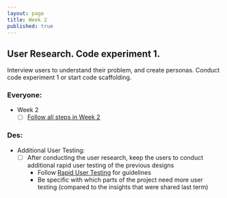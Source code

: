 ```yaml
---
layout: page
title: Week 2
published: true
---
```



## User Research. Code experiment 1.

Interview users to understand their problem, and create personas. Conduct code experiment 1 or start code scaffolding.


### Everyone:
  * Week 2
    * [ ] [Follow all steps in Week 2](../week02/)

### Des:
* Additional User Testing:
  * [ ] After conducting the user research, keep the users to conduct additional rapid user testing of the previous designs
    * Follow [Rapid User Testing](rapid-user-testing.md) for guidelines
    * Be specific with which parts of the project need more user testing (compared to the insights that were shared last term)
